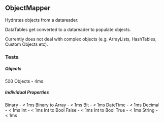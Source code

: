 ## ObjectMapper

Hydrates objects from a datareader.

DataTables get converted to a datareader to populate objects.

Currently does not deal with complex objects (e.g. ArrayLists, HashTables, Custom Objects etc).

### Tests

##### Objects

500 Objects - 4ms

##### Individual Properties
Binary - < 1ms
Binary to Array - < 1ms
Bit - < 1ms
DateTime - < 1ms
Decimal - < 1ms
Int - < 1ms
Int to Bool False - < 1ms
Int to Bool True - < 1ms
String - < 1ms


